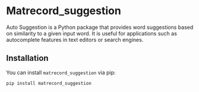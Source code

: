 # Matrecord_suggestion

Auto Suggestion is a Python package that provides word suggestions based on similarity to a given input word. It is useful for applications such as autocomplete features in text editors or search engines.

## Installation

You can install `matrecord_suggestion` via pip:

```bash
pip install matrecord_suggestion

